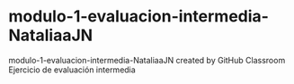 # modulo-1-evaluacion-intermedia-NataliaaJN
modulo-1-evaluacion-intermedia-NataliaaJN created by GitHub Classroom
Ejercicio de evaluación intermedia
